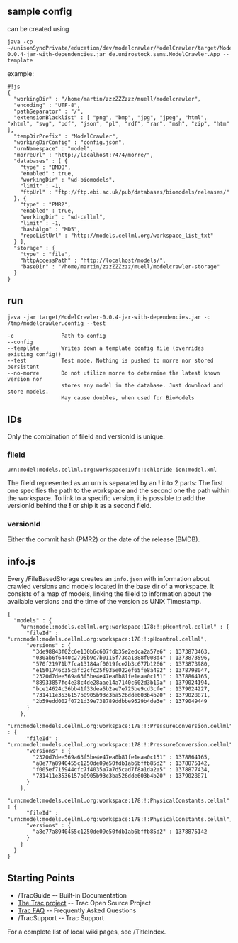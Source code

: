 sample config 
--------------
can be created using 
```
java -cp ~/unisonSyncPrivate/education/dev/modelcrawler/ModelCrawler/target/ModelCrawler-0.0.4-jar-with-dependencies.jar de.unirostock.sems.ModelCrawler.App --template
```

example:
```
#!js
{
  "workingDir" : "/home/martin/zzzZZZzzz/muell/modelcrawler",
  "encoding" : "UTF-8",
  "pathSeparator" : "/", 
  "extensionBlacklist" : [ "png", "bmp", "jpg", "jpeg", "html", "xhtml", "svg", "pdf", "json", "pl", "rdf", "rar", "msh", "zip", "htm" ],
  "tempDirPrefix" : "ModelCrawler",
  "workingDirConfig" : "config.json",
  "urnNamespace" : "model",
  "morreUrl" : "http://localhost:7474/morre/",
  "databases" : [ {
    "type" : "BMDB",
    "enabled" : true,
    "workingDir" : "wd-biomodels",
    "limit" : -1, 
    "ftpUrl" : "ftp://ftp.ebi.ac.uk/pub/databases/biomodels/releases/"
  }, { 
    "type" : "PMR2",
    "enabled" : true,
    "workingDir" : "wd-cellml",
    "limit" : -1, 
    "hashAlgo" : "MD5",
    "repoListUrl" : "http://models.cellml.org/workspace_list_txt"
  } ], 
  "storage" : {
    "type" : "file",
    "httpAccessPath" : "http://localhost/models/",
    "baseDir" : "/home/martin/zzzZZZzzz/muell/modelcrawler-storage"
  }
}
```

run 
----
```
java -jar target/ModelCrawler-0.0.4-jar-with-dependencies.jar -c /tmp/modelcrawler.config --test
```
```
-c               Path to config
--config
--template       Writes down a template config file (overrides existing config!)
--test           Test mode. Nothing is pushed to morre nor stored persistent
--no-morre       Do not utilize morre to determine the latest known version nor
                 stores any model in the database. Just download and store models.
                 May cause doubles, when used for BioModels
```

IDs 
----
Only the combination of fileId and versionId is unique.

### fileId 
```
urn:model:models.cellml.org:workspace:19f:!:chloride-ion:model.xml
```
The fileId represented as an urn is separated by an **!** into 2 parts: The first one specifies the path to the workspace and the second one the path within the workspace. To link to a specific version, it is possible to add the versionId behind the **!** or ship it as a second field.

### versionId 
Either the commit hash (PMR2) or the date of the release (BMDB).

info.js 
--------
Every /FileBasedStorage creates an ```info.json``` with information about crawled versions and models located in the base dir of a workspace. It consists of a map of models, linking the fileId to information about the available versions and the time of the version as UNIX Timestamp.
```
{
  "models" : {
    "urn:model:models.cellml.org:workspace:178:!:pHcontrol.cellml" : {
      "fileId" : "urn:model:models.cellml.org:workspace:178:!:pHcontrol.cellml",
      "versions" : {
        "3de98843f02c6e130b6c607fdb35e2edca2a57e6" : 1373873463,
        "030ab6f6440c2795b9c7b0115f73ca1888f008d4" : 1373873596,
        "570f21971b7fca13184af0019fce2b3c677b1266" : 1373873980,
        "e1501746c35cafc2cfc25f935e022ef65fe8a492" : 1378798047,
        "2320d7dee569a63f5be4e47ea0b81fe1eaa0c151" : 1378864165,
        "88933857fe4e38c4de28aae14a7140c602d3b19a" : 1379024194,
        "bce14624c36bb41f33dea5b2ae7e725be9cd3cfe" : 1379024227,
        "731411e3536157b0905b93c3ba526dde603b4b20" : 1379028871,
        "2b59edd002f0721d39e738789ddbbe9529b4de3e" : 1379049449
      }
    },
    "urn:model:models.cellml.org:workspace:178:!:PressureConversion.cellml" : {
      "fileId" : "urn:model:models.cellml.org:workspace:178:!:PressureConversion.cellml",
      "versions" : {
        "2320d7dee569a63f5be4e47ea0b81fe1eaa0c151" : 1378864165,
        "a8e77a8940455c1250de09e50fdb1ab6bffb85d2" : 1378875142,
        "f005ef715944cfc7f4035a7a7d5cad7f8a1da2a5" : 1378877434,
        "731411e3536157b0905b93c3ba526dde603b4b20" : 1379028871
      }
    },
    "urn:model:models.cellml.org:workspace:178:!:PhysicalConstants.cellml" : {
      "fileId" : "urn:model:models.cellml.org:workspace:178:!:PhysicalConstants.cellml",
      "versions" : {
        "a8e77a8940455c1250de09e50fdb1ab6bffb85d2" : 1378875142
      }
    }
  }
}
```

Starting Points 
----------------
 * /TracGuide --  Built-in Documentation
 * [The Trac project](http://trac.edgewall.org/) -- Trac Open Source Project
 * [Trac FAQ](http://trac.edgewall.org/wiki///TracFaq) -- Frequently Asked Questions
 * /TracSupport --  Trac Support

For a complete list of local wiki pages, see /TitleIndex.

